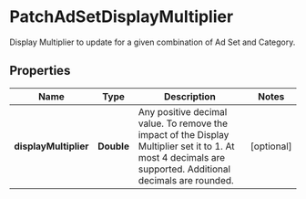 

# PatchAdSetDisplayMultiplier

Display Multiplier to update for a given combination of Ad Set and Category.

## Properties

Name | Type | Description | Notes
------------ | ------------- | ------------- | -------------
**displayMultiplier** | **Double** | Any positive decimal value. To remove the impact of the Display Multiplier set it to 1. At most 4 decimals are supported. Additional decimals are rounded. |  [optional]



